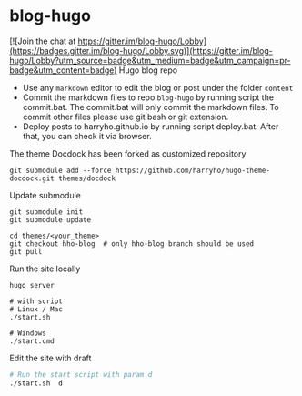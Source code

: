 # blog-hugo

[![Join the chat at https://gitter.im/blog-hugo/Lobby](https://badges.gitter.im/blog-hugo/Lobby.svg)](https://gitter.im/blog-hugo/Lobby?utm_source=badge&utm_medium=badge&utm_campaign=pr-badge&utm_content=badge)
Hugo blog repo

* Use any `markdown` editor to edit the blog or post under the folder `content`
* Commit the markdown files to repo `blog-hugo` by running script the commit.bat. The commit.bat will only commit the markdown files. To commit other files please use git bash or git extension.
* Deploy posts to harryho.github.io by running script deploy.bat. After that, you can check it via browser.


The theme Docdock has been forked as customized repository 

```
git submodule add --force https://github.com/harryho/hugo-theme-docdock.git themes/docdock 

```

Update submodule 

```
git submodule init
git submodule update

cd themes/<your_theme>
git checkout hho-blog  # only hho-blog branch should be used
git pull

```


Run the site locally

```
hugo server

# with script 
# Linux / Mac
./start.sh

# Windows
./start.cmd
```


Edit the site with draft

```bash
# Run the start script with param d
./start.sh  d
```
